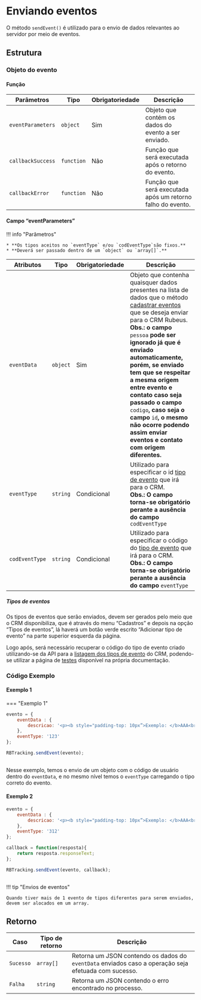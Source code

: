 
# Enviando eventos

O método `sendEvent()` é utilizado para o envio de dados relevantes ao servidor por meio de eventos.

## Estrutura

### Objeto do evento

#### Função
| Parâmetros | Tipo | Obrigatoriedade | Descrição | 
| --- | --- | --- | --- |
| `eventParameters` | `object` | Sim | Objeto que contém os dados do evento a ser enviado. | 
| `callbackSuccess` | `function` | Não | Função que será executada após o retorno do evento.  | 
| `callbackError` | `function` | Não | Função que será executada após um retorno falho do evento.  | 

#### Campo “eventParameters”

!!! info "Parâmetros"

    * **Os tipos aceitos no `eventType` e/ou `codEventType`são fixos.**
    * **Deverá ser passado dentro de um `object` ou `array[]`.**

| Atributos | Tipo | Obrigatoriedade | Descrição | 
| --- | --- | --- | --- |
| `eventData` | `object` | Sim | Objeto que contenha quaisquer dados presentes na lista de dados que o método [cadastrar eventos](/api_crm/evento/#cadastro-de-eventos) que se deseja enviar para o CRM Rubeus.<br>**Obs.: o campo** `pessoa` **pode ser ignorado já que é enviado automaticamente, porém, se enviado tem que se respeitar a mesma origem entre evento e contato caso seja passado o campo** `codigo`**, caso seja o campo** `id`**, o mesmo não ocorre podendo assim enviar eventos e contato com origem diferentes.** | 
| `eventType` | `string` | Condicional | Utilizado para especificar o id [tipo de evento](/api_crm/evento/#listar-tipos-de-eventos) que irá para o CRM.**<br>Obs.: O campo torna-se obrigatório perante a ausência do campo** `codEventType` | 
| `codEventType` | `string` | Condicional | Utilizado para especificar o código do [tipo de evento](/api_crm/evento/#listar-tipos-de-eventos) que irá para o CRM.**<br>Obs.: O campo torna-se obrigatório perante a ausência do campo** `eventType` | 

##### Tipos de eventos

Os tipos de eventos que serão enviados, devem ser gerados pelo meio que o CRM disponibiliza, que é através do menu “Cadastros” e depois na opção “Tipos de eventos”, lá haverá um botão verde escrito “Adicionar tipo de evento” na parte superior esquerda da página. 

Logo após, será necessário recuperar o código do tipo de evento criado utilizando-se da API para a [listagem dos tipos de evento](/api_crm/evento/#listar-tipos-de-eventos) do CRM, podendo-se utilizar a página de [testes](/methodstest) disponível na própria documentação.

### Código Exemplo

#### Exemplo 1

=== "Exemplo 1"
``` javascript tab="JavaScript"
evento = {
    eventData : {
        descricao: '<p><b style="padding-top: 10px”>Exemplo: </b>AAA<br><b style=”padding-top: 10px”>Dispositivo: </b>Desktop<br></p>'
    },
    eventType: '123'
};

RBTracking.sendEvent(evento);
   
```

Nesse exemplo, temos o envio de um objeto com o código de usuário dentro do `eventData`, e no mesmo nível temos o `eventType` carregando o tipo correto do evento.

#### Exemplo 2


``` javascript tab="JavaScript"
evento = {
	eventData : {
	    descricao: '<p><b style="padding-top: 10px”>Exemplo: </b>AAA<br><b style=”padding-top: 10px”>Dispositivo: </b>Desktop<br></p>' 
    },
    eventType: '312'
};

callback = function(resposta){
	return resposta.responseText;
};

RBTracking.sendEvent(evento, callback);
   
```

!!! tip "Envios de eventos"

	Quando tiver mais de 1 evento de tipos diferentes para serem enviados, devem ser alocados em um array.

## Retorno

| Caso | Tipo de retorno | Descrição | 
| --- | --- | --- |
| `Sucesso` | `array[]` | Retorna um JSON contendo os dados do `eventData` enviados caso a operação seja efetuada com sucesso. | 
| `Falha` | `string` | Retorna um JSON contendo o erro encontrado no processo. | 

